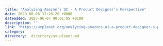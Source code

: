 ```yaml
---
title: "Analyzing Amazon’s UI - A Product Designer’s Perspective"
date: 2023-06-06 17:28:29 +0000
dateadded: 2023-06-07 00:01:05 +0100
description: ""
link: "https://uxplanet.org/analyzing-amazons-ui-a-product-designer-s-perspective-7f9354e53e0c?source=rss----819cc2aaeee0---4"
category:
directory: _directory/ux-planet.md
---
```

